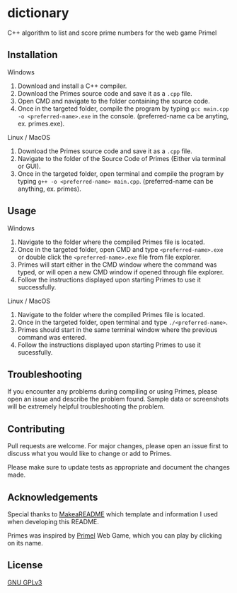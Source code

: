 # dictionary

C++ algorithm to list and score prime numbers for the web game Primel

## Installation

Windows

1. Download and install a C++ compiler.
2. Download the Primes source code and save it as a ```.cpp``` file.
3. Open CMD and navigate to the folder containing the source code.
4. Once in the targeted folder, compile the program by typing ```gcc main.cpp -o <preferred-name>.exe``` in the console. (preferred-name ca be anyting, ex. primes.exe).

Linux / MacOS

1. Download the Primes source code and save it as a ```.cpp``` file.
2. Navigate to the folder of the Source Code of Primes (Either via terminal or GUI).
3. Once in the targeted folder, open terminal and compile the program by typing ```g++ -o <preferred-name> main.cpp```. (preferred-name can be anything, ex. primes).

## Usage

Windows

1. Navigate to the folder where the compiled Primes file is located.
2. Once in the targeted folder, open CMD and type ```<preferred-name>.exe``` or double click the ```<preferred-name>.exe``` file from file explorer.
3. Primes will start either in the CMD window where the command was typed, or will open a new CMD window if opened through file explorer.
4. Follow the instructions displayed upon starting Primes to use it successfully.

Linux / MacOS

1. Navigate to the folder where the compiled Primes file is located.
2. Once in the targeted folder, open terminal and type ```./<preferred-name>```.
3. Primes should start in the same terminal window where the previous command was entered.
4. Follow the instructions displayed upon starting Primes to use it sucessfully.

## Troubleshooting

If you encounter any problems during compiling or using Primes, please open an issue and describe the problem found. Sample data or screenshots will be extremely helpful troubleshooting the problem.

## Contributing

Pull requests are welcome. For major changes, please open an issue first to discuss what you would like to change or add to Primes.

Please make sure to update tests as appropriate and document the changes made.

## Acknowledgements

Special thanks to [MakeaREADME](https://www.makeareadme.com) which template and information I used when developing this README.

Primes was inspired by [Primel](https://converged.yt/primel/) Web Game, which you can play by clicking on its name.

## License
[GNU GPLv3](https://www.gnu.org/licenses/gpl-3.0.en.html)
